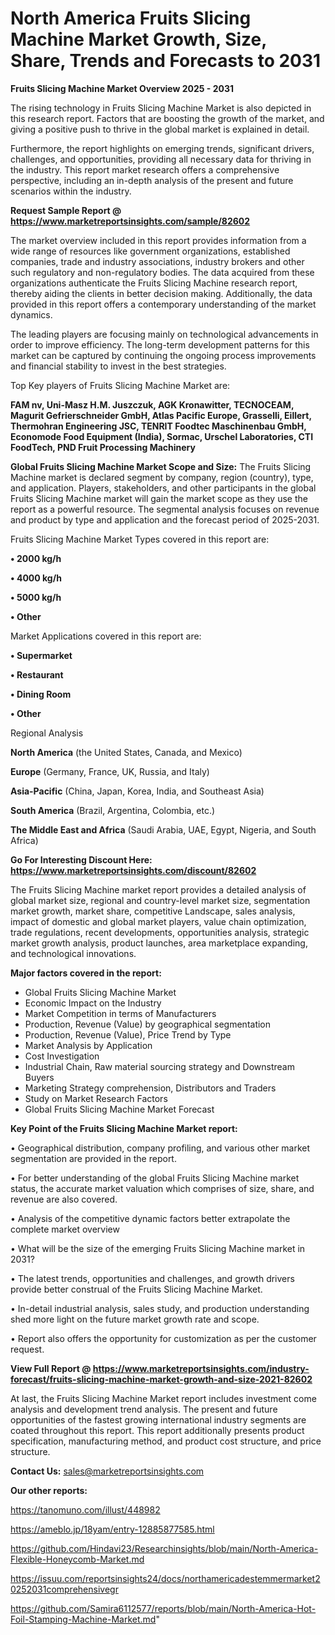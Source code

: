 # North America Fruits Slicing Machine Market Growth, Size, Share, Trends and Forecasts to 2031

<Strong> Fruits Slicing Machine Market Overview 2025 - 2031</strong>

The rising technology in Fruits Slicing Machine Market is also depicted in this research report. Factors that are boosting the growth of the market, and giving a positive push to thrive in the global market is explained in detail.

Furthermore, the report highlights on emerging trends, significant drivers, challenges, and opportunities, providing all necessary data for thriving in the industry. This report market research offers a comprehensive perspective, including an in-depth analysis of the present and future scenarios within the industry.

<strong>Request Sample Report @ <a href=https://www.marketreportsinsights.com/sample/82602>https://www.marketreportsinsights.com/sample/82602</a></strong>

The market overview included in this report provides information from a wide range of resources like government organizations, established companies, trade and industry associations, industry brokers and other such regulatory and non-regulatory bodies. The data acquired from these organizations authenticate the Fruits Slicing Machine research report, thereby aiding the clients in better decision making. Additionally, the data provided in this report offers a contemporary understanding of the market dynamics.

The leading players are focusing mainly on technological advancements in order to improve efficiency. The long-term development patterns for this market can be captured by continuing the ongoing process improvements and financial stability to invest in the best strategies.

Top Key players of Fruits Slicing Machine Market are:

<strong>FAM nv, Uni-Masz H.M. Juszczuk, AGK Kronawitter, TECNOCEAM, Magurit Gefrierschneider GmbH, Atlas Pacific Europe, Grasselli, Eillert, Thermohran Engineering JSC, TENRIT Foodtec Maschinenbau GmbH, Economode Food Equipment (India), Sormac, Urschel Laboratories, CTI FoodTech, PND Fruit Processing Machinery</strong>

<strong><b>Global Fruits Slicing Machine Market Scope and Size:</b></strong>
The Fruits Slicing Machine market is declared segment by company, region (country), type, and application. Players, stakeholders, and other participants in the global Fruits Slicing Machine market will gain the market scope as they use the report as a powerful resource. The segmental analysis focuses on revenue and product by type and application and the forecast period of 2025-2031.

Fruits Slicing Machine Market Types covered in this report are:

<strong>• 2000 kg/h

• 4000 kg/h

• 5000 kg/h

• Other</strong>

Market Applications covered in this report are:

<strong>• Supermarket

• Restaurant

• Dining Room

• Other</strong> 

Regional Analysis

<strong>North America</strong> (the United States, Canada, and Mexico)

<strong>Europe</strong> (Germany, France, UK, Russia, and Italy)

<strong>Asia-Pacific</strong> (China, Japan, Korea, India, and Southeast Asia)

<strong>South America</strong> (Brazil, Argentina, Colombia, etc.)

<strong>The Middle East and Africa</strong> (Saudi Arabia, UAE, Egypt, Nigeria, and South Africa)

<strong>Go For Interesting Discount Here: <a href=https://www.marketreportsinsights.com/discount/82602>https://www.marketreportsinsights.com/discount/82602</a></strong>

The Fruits Slicing Machine market report provides a detailed analysis of global market size, regional and country-level market size, segmentation market growth, market share, competitive Landscape, sales analysis, impact of domestic and global market players, value chain optimization, trade regulations, recent developments, opportunities analysis, strategic market growth analysis, product launches, area marketplace expanding, and technological innovations.

<strong><b>Major factors covered in the report:</b></strong>
<ul>
  <li>Global Fruits Slicing Machine Market </li>
  <li>Economic Impact on the Industry</li>
  <li>Market Competition in terms of Manufacturers</li>
  <li>Production, Revenue (Value) by geographical segmentation</li>
  <li>Production, Revenue (Value), Price Trend by Type</li>
  <li>Market Analysis by Application</li>
  <li>Cost Investigation</li>
  <li>Industrial Chain, Raw material sourcing strategy and Downstream Buyers</li>
  <li>Marketing Strategy comprehension, Distributors and Traders</li>
  <li>Study on Market Research Factors</li>
  <li>Global Fruits Slicing Machine Market Forecast</li>
</ul>

<strong><b>Key Point of the Fruits Slicing Machine Market report:</b></strong>

• Geographical distribution, company profiling, and various other market segmentation are provided in the report.

• For better understanding of the global Fruits Slicing Machine market status, the accurate market valuation which comprises of size, share, and revenue are also covered.

• Analysis of the competitive dynamic factors better extrapolate the complete market overview

• What will be the size of the emerging Fruits Slicing Machine market in 2031?

• The latest trends, opportunities and challenges, and growth drivers provide better construal of the Fruits Slicing Machine Market.

• In-detail industrial analysis, sales study, and production understanding shed more light on the future market growth rate and scope.

• Report also offers the opportunity for customization as per the customer request.

<strong><b>View Full Report @ <a href=https://www.marketreportsinsights.com/industry-forecast/fruits-slicing-machine-market-growth-and-size-2021-82602>https://www.marketreportsinsights.com/industry-forecast/fruits-slicing-machine-market-growth-and-size-2021-82602</a></b></strong>


At last, the Fruits Slicing Machine Market report includes investment come analysis and development trend analysis. The present and future opportunities of the fastest growing international industry segments are coated throughout this report. This report additionally presents product specification, manufacturing method, and product cost structure, and price structure.

<strong>Contact Us:</strong>
sales@marketreportsinsights.com

<strong>Our other reports:</strong>

<a href=https://tanomuno.com/illust/448982>https://tanomuno.com/illust/448982</a>

<a href=https://ameblo.jp/18yam/entry-12885877585.html>https://ameblo.jp/18yam/entry-12885877585.html</a>

<a href=https://github.com/Hindavi23/Researchinsights/blob/main/North-America-Flexible-Honeycomb-Market.md>https://github.com/Hindavi23/Researchinsights/blob/main/North-America-Flexible-Honeycomb-Market.md</a>

<a href=https://issuu.com/reportsinsights24/docs/northamericadestemmermarket20252031comprehensivegr>https://issuu.com/reportsinsights24/docs/northamericadestemmermarket20252031comprehensivegr</a>

<a href=https://github.com/Samira6112577/reports/blob/main/North-America-Hot-Foil-Stamping-Machine-Market.md>https://github.com/Samira6112577/reports/blob/main/North-America-Hot-Foil-Stamping-Machine-Market.md</a>"
